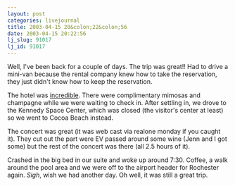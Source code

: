 ```yaml
---
layout: post
categories: livejournal
title: 2003-04-15 20&colon;22&colon;56
date: 2003-04-15 20:22:56
lj_slug: 91017
lj_id: 91017
---
```

Well, I've been back for a couple of days. The trip was great!! Had to drive a mini-van because the rental company knew how to take the reservation, they just didn't know how to keep the reservation.  



The hotel was [incredible](http://www.cariberoyale.com). There were complimentary mimosas and champagne while we were waiting to check in. After settling in, we drove to the Kennedy Space Center, which was closed (the visitor's center at least) so we went to Cocoa Beach instead.  



The concert was great (it was web cast via realone monday if you caught it). They cut out the part were EV passed around some wine (Jenn and I got some) but the rest of the concert was there (all 2.5 hours of it).  



Crashed in the big bed in our suite and woke up around 7:30. Coffee, a walk around the pool area and we were off to the airport header for Rochester again. *Sigh*, wish we had another day. Oh well, it was still a great trip.
